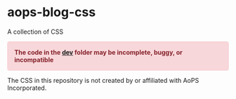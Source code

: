 # aops-blog-css
A collection of CSS

<div style = "color: #842029;background-color: #f8d7da;border: 1px solid #f5c2c7;display: block;padding: 15px;border-radius: 4px;"><strong>The code in the <a href="/dev">dev</a> folder may be incomplete, buggy, or incompatible</strong></div>


The CSS in this repository is not created by or affiliated with AoPS Incorporated.
